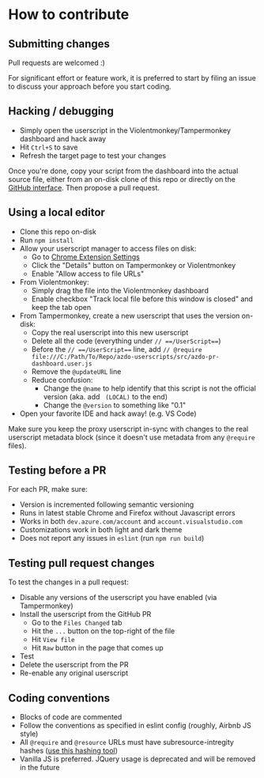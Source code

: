 # How to contribute

## Submitting changes

Pull requests are welcomed :)

For significant effort or feature work, it is preferred to start by filing an issue to discuss your approach before you start coding.

## Hacking / debugging

- Simply open the userscript in the Violentmonkey/Tampermonkey dashboard and hack away
- Hit `Ctrl+S` to save
- Refresh the target page to test your changes

Once you're done, copy your script from the dashboard into the actual source file, either from an on-disk clone of this repo or directly on the [GitHub interface](https://help.github.com/en/github/managing-files-in-a-repository/editing-files-in-your-repository). Then propose a pull request.

## Using a local editor

- Clone this repo on-disk
- Run `npm install`
- Allow your userscript manager to access files on disk:
  - Go to [Chrome Extension Settings](chrome://extensions/)
  - Click the "Details" button on Tampermonkey or Violentmonkey
  - Enable "Allow access to file URLs"
- From Violentmonkey:
  - Simply drag the file into the Violentmonkey dashboard
  - Enable checkbox "Track local file before this window is closed" and keep the tab open
- From Tampermonkey, create a new userscript that uses the version on-disk:
  - Copy the real userscript into this new userscript
  - Delete all the code (everything under `// ==/UserScript==`)
  - Before the `// ==/UserScript==` line, add `// @require file:///C:/Path/To/Repo/azdo-userscripts/src/azdo-pr-dashboard.user.js`
  - Remove the `@updateURL` line
  - Reduce confusion:
    - Change the `@name` to help identify that this script is not the official version (aka. add ` (LOCAL)` to the end)
    - Change the `@version` to something like "0.1"
- Open your favorite IDE and hack away! (e.g. VS Code)

Make sure you keep the proxy userscript in-sync with changes to the real userscript metadata block (since it doesn't use metadata from any `@require` files).

## Testing before a PR

For each PR, make sure:

- Version is incremented following semantic versioning
- Runs in latest stable Chrome and Firefox without Javascript errors
- Works in both `dev.azure.com/account` and `account.visualstudio.com`
- Customizations work in both light and dark theme
- Does not report any issues in `eslint` (run `npm run build`)

## Testing pull request changes

To test the changes in a pull request:

- Disable any versions of the userscript you have enabled (via Tampermonkey)
- Install the userscript from the GitHub PR
  - Go to the `Files Changed` tab
  - Hit the `...` button on the top-right of the file
  - Hit `View file`
  - Hit `Raw` button in the page that comes up
- Test
- Delete the userscript from the PR
- Re-enable any original userscript

## Coding conventions

- Blocks of code are commented
- Follow the conventions as specified in eslint config (roughly, Airbnb JS style)
- All `@require` and `@resource` URLs must have subresource-intregity hashes ([use this hashing tool](https://www.srihash.org/))
- Vanilla JS is preferred. JQuery usage is deprecated and will be removed in the future

